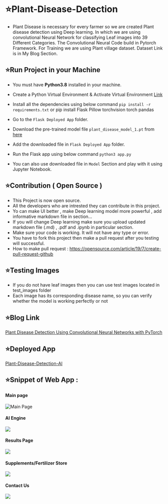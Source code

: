 # ⭐Plant-Disease-Detection
* Plant Disease is necessary for every farmer so we are created Plant disease detection using Deep learning. In which we are using convolutional Neural Network for classifying Leaf images into 39 Different Categories. The Convolutional Neural Code build in Pytorch Framework. For Training we are using Plant village dataset. Dataset Link is in My Blog Section.

## ⭐Run Project in your Machine
* You must have **Python3.8** installed in your machine.
* Create a Python Virtual Environment & Activate Virtual Environment [Link](https://docs.python.org/3/tutorial/venv.html)
* Install all the dependencies using below command
    `pip install -r requirements.txt`
    or
    pip install Flask Pillow torchvision torch pandas

* Go to the `Flask Deployed App` folder.
* Download the pre-trained model file `plant_disease_model_1.pt` from [here](https://drive.google.com/drive/folders/1ewJWAiduGuld_9oGSrTuLumg9y62qS6A?usp=share_link)
* Add the downloaded file in `Flask Deployed App` folder.
* Run the Flask app using below command `python3 app.py`
* You can also use downloaded file in `Model` Section and play with it using Jupyter Notebook.

## ⭐Contribution ( Open Source )
* This Project is now open source.
* All the developers who are intrested they can contribute in this project.
* Yo can make UI better , make Deep learning model more powerful , add informative markdown file in section...
* If you will change Deep learning make sure you upload updated markdown file (.md) , .pdf and .ipynb in particular section.
* Make sure your code is working. It will not have any type or error.
* You have to fork this project then make a pull request after you testing will successful.
* How to make pull request : https://opensource.com/article/19/7/create-pull-request-github


## ⭐Testing Images

* If you do not have leaf images then you can use test images located in test_images folder
* Each image has its corresponding disease name, so you can verify whether the model is working perfectly or not

## ⭐Blog Link
<a href="https://medium.com/analytics-vidhya/plant-disease-detection-using-convolutional-neural-networks-and-pytorch-87c00c54c88f" target = "_blank">Plant Disease Detection Using Convolutional Neural Networks with PyTorch</a><br>

## ⭐Deployed App
<a href="https://plant-disease-detection-ai.herokuapp.com/" target = "_blank">Plant-Disease-Detection-AI</a><br>


## ⭐Snippet of Web App :
#### Main page
<!-- <img src = "static/demo_images/1.png" > <br> -->
![Main Page](static/demo_images/1.png)

<!-- <img src = "static/demo_images/1.png" > <br> -->

#### AI Engine 
<img src = "static/demo_images/2.png"> <br>
#### Results Page 
<img src = "static/demo_images/3.png"> <br>
#### Supplements/Fertilizer  Store
<img src = "static/demo_images/4.JPG"> <br>
#### Contact Us 
<img src = "static/demo_images/5.png"> <br><br>
